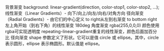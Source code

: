 背景渐变
background: linear-gradient(direction, color-stop1, color-stop2, ...);
线性渐变（Linear Gradients）- 向下/向上/向左/向右/对角方向
径向渐变（Radial Gradients）- 由它们的中心定义
to right从左到右渐变
to bottom right左上角开始（到右下角）的线性渐变
180deg 角度渐变
rgba(255,0,0,0) 颜色使用rgba可实现透明度
repeating-linear-gradient重复的线性渐变，颜色后面加百分比
径向渐变
shape 参数定义了形状。它可以是值 circle 或 ellipse。其中，circle 表示圆形，ellipse 表示椭圆形。默认值是 ellipse。